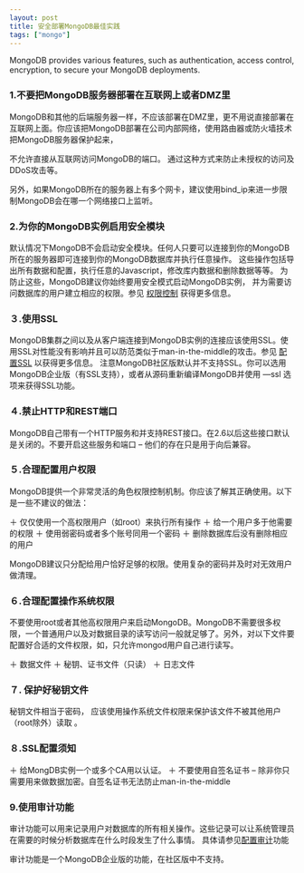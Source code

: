 ```yaml
---
layout: post
title: 安全部署MongoDB最佳实践
tags: ["mongo"]
---
```


MongoDB provides various features, such as authentication, access control, encryption, to secure your MongoDB deployments. 


### 1.不要把MongoDB服务器部署在互联网上或者DMZ里

MongoDB和其他的后端服务器一样，不应该部署在DMZ里，更不用说直接部署在互联网上面。你应该把MongoDB部署在公司内部网络，使用路由器或防火墙技术把MongoDB服务器保护起来，

不允许直接从互联网访问MongoDB的端口。 通过这种方式来防止未授权的访问及DDoS攻击等。

另外，如果MongoDB所在的服务器上有多个网卡，建议使用bind_ip来进一步限制MongoDB会在哪一个网络接口上监听。




### 2.为你的MongoDB实例启用安全模块


默认情况下MongoDB不会启动安全模块。任何人只要可以连接到你的MongoDB所在的服务器即可连接到你的MongoDB数据库并执行任意操作。 这些操作包括导出所有数据和配置，执行任意的Javascript，修改库内数据和删除数据等等。 为防止这些，MongoDB建议你始终要用安全模式启动MongoDB实例， 并为需要访问数据库的用户建立相应的权限。参见 <a href="https://docs.mongodb.com/manual/tutorial/enable-authentication/" target="_blank">权限控制</a> 获得更多信息。



### ３.使用SSL


MongoDB集群之间以及从客户端连接到MongoDB实例的连接应该使用SSL。使用SSL对性能没有影响并且可以防范类似于man-in-the-middle的攻击。参见 <a href="https://docs.mongodb.com/manual/tutorial/configure-ssl/" target="_blank">配置SSL</a> 以获得更多信息。 注意MongoDB社区版默认并不支持SSL。你可以选用MongoDB企业版（有SSL支持），或者从源码重新编译MongoDB并使用 —ssl 选项来获得SSL功能。




### ４.禁止HTTP和REST端口


MongoDB自己带有一个HTTP服务和并支持REST接口。在2.6以后这些接口默认是关闭的。不要开启这些服务和端口 – 他们的存在只是用于向后兼容。 




### ５.合理配置用户权限


MongoDB提供一个非常灵活的角色权限控制机制。你应该了解其正确使用。以下是一些不建议的做法：

＋ 仅仅使用一个高权限用户（如root）来执行所有操作
＋ 给一个用户多于他需要的权限
＋ 使用弱密码或者多个账号同用一个密码
＋ 删除数据库后没有删除相应的用户

MongoDB建议只分配给用户恰好足够的权限。使用复杂的密码并及时对无效用户做清理。



### ６.合理配置操作系统权限


不要使用root或者其他高权限用户来启动MongoDB。MongoDB不需要很多权限，一个普通用户以及对数据目录的读写访问一般就足够了。另外，对以下文件要配置好合适的文件权限，如，只允许mongod用户自己进行读写。

＋ 数据文件
＋ 秘钥、证书文件（只读）
＋ 日志文件



### ７. 保护好秘钥文件

秘钥文件相当于密码， 应该使用操作系统文件权限来保护该文件不被其他用户（root除外）读取 。

### ８.SSL配置须知

＋ 给MongDB实例一个或多个CA用以认证。
＋ 不要使用自签名证书 – 除非你只需要用来做数据加密。自签名证书无法防止man-in-the-middle

### 9.使用审计功能

审计功能可以用来记录用户对数据库的所有相关操作。这些记录可以让系统管理员在需要的时候分析数据库在什么时段发生了什么事情。
具体请参见<a href="https://docs.mongodb.com/manual/tutorial/configure-auditing/index.html" target="_blank">配置审计</a>功能 

审计功能是一个MongoDB企业版的功能，在社区版中不支持。






